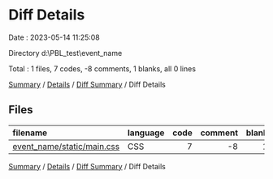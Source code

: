 # Diff Details

Date : 2023-05-14 11:25:08

Directory d:\\PBL_test\\event_name

Total : 1 files,  7 codes, -8 comments, 1 blanks, all 0 lines

[Summary](results.md) / [Details](details.md) / [Diff Summary](diff.md) / Diff Details

## Files
| filename | language | code | comment | blank | total |
| :--- | :--- | ---: | ---: | ---: | ---: |
| [event_name/static/main.css](/event_name/static/main.css) | CSS | 7 | -8 | 1 | 0 |

[Summary](results.md) / [Details](details.md) / [Diff Summary](diff.md) / Diff Details